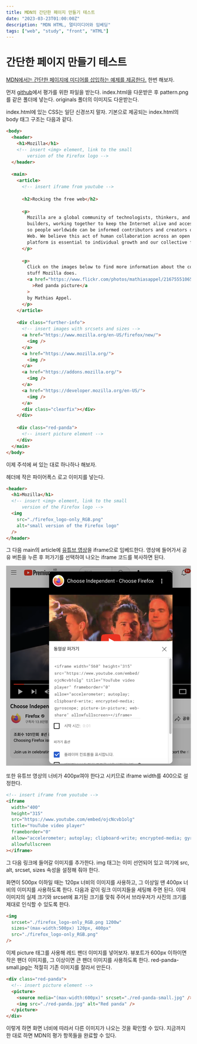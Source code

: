 ```yaml
---
title: MDN의 간단한 페이지 만들기 테스트
date: "2023-03-23T01:00:00Z"
description: "MDN HTML, 멀티미디어와 임베딩"
tags: ["web", "study", "front", "HTML"]
---
```


# 간단한 페이지 만들기 테스트

[MDN에서는 간단한 페이지에 미디어를 삽입하는 예제를 제공한다.](https://developer.mozilla.org/en-US/docs/Learn/HTML/Multimedia_and_embedding/Mozilla_splash_page) 한번 해보자.

먼저 [github](https://github.com/mdn/learning-area/tree/main/html/multimedia-and-embedding/mdn-splash-page-start)에서 평가를 위한 파일을 받는다. index.html을 다운받은 후 pattern.png를 같은 폴더에 넣는다. originals 폴더의 이미지도 다운받는다.

index.html에 있는 CSS는 일단 신경쓰지 말자. 기본으로 제공되는 index.html의 body 태그 구조는 다음과 같다.

```html
<body>
  <header>
    <h1>Mozilla</h1>
    <!-- insert <img> element, link to the small
        version of the Firefox logo -->
  </header>

  <main>
    <article>
      <!-- insert iframe from youtube -->

      <h2>Rocking the free web</h2>

      <p>
        Mozilla are a global community of technologists, thinkers, and
        builders, working together to keep the Internet alive and accessible,
        so people worldwide can be informed contributors and creators of the
        Web. We believe this act of human collaboration across an open
        platform is essential to individual growth and our collective future.
      </p>

      <p>
        Click on the images below to find more information about the cool
        stuff Mozilla does.
        <a href="https://www.flickr.com/photos/mathiasappel/21675551065/"
          >Red panda picture</a
        >
        by Mathias Appel.
      </p>
    </article>

    <div class="further-info">
      <!-- insert images with srcsets and sizes -->
      <a href="https://www.mozilla.org/en-US/firefox/new/">
        <img />
      </a>
      <a href="https://www.mozilla.org/">
        <img />
      </a>
      <a href="https://addons.mozilla.org/">
        <img />
      </a>
      <a href="https://developer.mozilla.org/en-US/">
        <img />
      </a>
      <div class="clearfix"></div>
    </div>

    <div class="red-panda">
      <!-- insert picture element -->
    </div>
  </main>
</body>
```

이제 주석에 써 있는 대로 하나하나 해보자.

헤더에 작은 파이어폭스 로고 이미지를 넣는다.

```html
<header>
  <h1>Mozilla</h1>
  <!-- insert <img> element, link to the small
      version of the Firefox logo -->
  <img
    src="./firefox_logo-only_RGB.png"
    alt="small version of the Firefox logo"
  />
</header>
```

그 다음 main의 article에 [유튜브 영상](https://www.youtube.com/watch?v=ojcNcvb1olg)을 iframe으로 임베드한다. 영상에 들어가서 공유 버튼을 누른 후 퍼가기를 선택하여 나오는 iframe 코드를 복사하면 된다.

![iframe](./youtube-iframe.png)

또한 유튜브 영상의 너비가 400px여야 한다고 시키므로 iframe width를 400으로 설정한다.

```html
<!-- insert iframe from youtube -->
<iframe
  width="400"
  height="315"
  src="https://www.youtube.com/embed/ojcNcvb1olg"
  title="YouTube video player"
  frameborder="0"
  allow="accelerometer; autoplay; clipboard-write; encrypted-media; gyroscope; picture-in-picture; web-share"
  allowfullscreen
></iframe>
```

그 다음 링크에 들어갈 이미지를 추가한다. img 태그는 이미 선언되어 있고 여기에 src, alt, srcset, sizes 속성을 설정해 줘야 한다.

화면이 500px 이하일 때는 120px 너비의 이미지를 사용하고, 그 이상일 땐 400px 너비의 이미지를 사용하도록 한다. 다음과 같이 링크 이미지들을 세팅해 주면 된다. 이때 이미지의 실제 크기와 srcset에 표기된 크기를 맞춰 주어서 브라우저가 사진의 크기를 제대로 인식할 수 있도록 한다.

```html
<img
  srcset="./firefox_logo-only_RGB.png 1200w"
  sizes="(max-width:500px) 120px, 400px"
  src="./firefox_logo-only_RGB.png"
/>
```

이제 picture 태그를 사용해 레드 팬더 이미지를 넣어보자. 뷰포트가 600px 이하이면 작은 팬더 이미지를, 그 이상이면 큰 팬더 이미지를 사용하도록 한다. red-panda-small.jpg는 적절히 기존 이미지를 잘라서 만든다.

```html
<div class="red-panda">
  <!-- insert picture element -->
  <picture>
    <source media="(max-width:600px)" srcset="./red-panda-small.jpg" />
    <img src="./red-panda.jpg" alt="Red panda" />
  </picture>
</div>
```

이렇게 하면 화면 너비에 따라서 다른 이미지가 나오는 것을 확인할 수 있다. 지금까지 한 대로 하면 MDN의 평가 항목들을 완료할 수 있다.